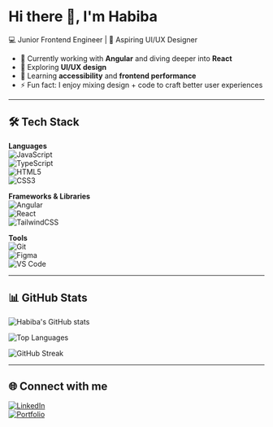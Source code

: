   # Hi there 👋, I'm Habiba  

  💻 Junior Frontend Engineer | 🎨 Aspiring UI/UX Designer  

  - 🔭 Currently working with **Angular** and diving deeper into **React**  
  - 🎨 Exploring **UI/UX design**  
  - 🌱 Learning **accessibility** and **frontend performance**  
  - ⚡ Fun fact: I enjoy mixing design + code to craft better user experiences  

---

  ## 🛠 Tech Stack  

  **Languages**  
  ![JavaScript](https://img.shields.io/badge/JavaScript-F7DF1E?style=flat&logo=javascript&logoColor=black)  
  ![TypeScript](https://img.shields.io/badge/TypeScript-3178C6?style=flat&logo=typescript&logoColor=white)  
  ![HTML5](https://img.shields.io/badge/HTML5-E34F26?style=flat&logo=html5&logoColor=white)  
  ![CSS3](https://img.shields.io/badge/CSS3-1572B6?style=flat&logo=css3&logoColor=white)  

  **Frameworks & Libraries**  
  ![Angular](https://img.shields.io/badge/Angular-DD0031?style=flat&logo=angular&logoColor=white)  
  ![React](https://img.shields.io/badge/React-20232A?style=flat&logo=react&logoColor=61DAFB)  
  ![TailwindCSS](https://img.shields.io/badge/TailwindCSS-38B2AC?style=flat&logo=tailwind-css&logoColor=white)  

  **Tools**  
  ![Git](https://img.shields.io/badge/Git-F05032?style=flat&logo=git&logoColor=white)  
  ![Figma](https://img.shields.io/badge/Figma-F24E1E?style=flat&logo=figma&logoColor=white)  
  ![VS Code](https://img.shields.io/badge/VS%20Code-0078D4?style=flat&logo=visual-studio-code&logoColor=white)  

  ---

  ## 📊 GitHub Stats  
  
  ![Habiba's GitHub stats](https://github-readme-stats.vercel.app/api?username=HabibaMar3i&show_icons=true&theme=radical)  
  
  ![Top Languages](https://github-readme-stats.vercel.app/api/top-langs/?username=HabibaMar3i&layout=compact&theme=radical)  
  
  ![GitHub Streak](https://streak-stats.demolab.com?user=HabibaMar3i&theme=radical)

  ---
  
  ## 🌐 Connect with me  
  
  [![LinkedIn](https://img.shields.io/badge/LinkedIn-blue?style=flat&logo=linkedin)]([your-link](https://www.linkedin.com/in/habibahassanmarei/))  
  [![Portfolio](https://img.shields.io/badge/Portfolio-%23000000.svg?style=flat&logo=vercel&logoColor=white)](https://ng-portfolio-pi.vercel.app/home)  

